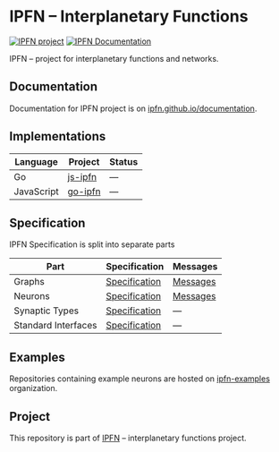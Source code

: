 # IPFN – Interplanetary Functions

[![IPFN project](https://img.shields.io/badge/project-IPFN-blue.svg?style=flat-square)](//github.com/ipfn)
[![IPFN Documentation](https://img.shields.io/badge/documentation-IPFN-blue.svg?style=flat-square)](//ipfn.github.io/documentation/)

IPFN – project for interplanetary functions and networks.

## Documentation

Documentation for IPFN project is on [ipfn.github.io/documentation](//ipfn.github.io/documentation/).

## Implementations

| Language   | Project                              | Status |
|------------|--------------------------------------|--------|
| Go         | [js-ipfn](//github.com/ipfn/js-ipfn) | —      |
| JavaScript | [go-ipfn](//github.com/ipfn/go-ipfn) | —      |

## Specification

IPFN Specification is split into separate parts

| Part                | Specification                                              | Messages                                      |
|---------------------|------------------------------------------------------------|-----------------------------------------------|
| Graphs              | [Specification](//github.com/ipfn/ipfn-graphs)             | [Messages](//github.com/ipfn/ipfn-graphs-pb)  |
| Neurons             | [Specification](//github.com/ipfn/ipfn-neurons)            | [Messages](//github.com/ipfn/ipfn-neurons-pb) |
| Synaptic Types      | [Specification](//github.com/ipfn/ipfn-synaptic-types)     | —                                             |
| Standard Interfaces | [Specification](//github.com/ipfn/ipfn-neurons-interfaces) | —                                             |


## Examples

Repositories containing example neurons are hosted on [ipfn-examples](//github.com/ipfn-examples) organization.

## Project

This repository is part of [IPFN](//github.com/ipfn) – interplanetary functions project.
